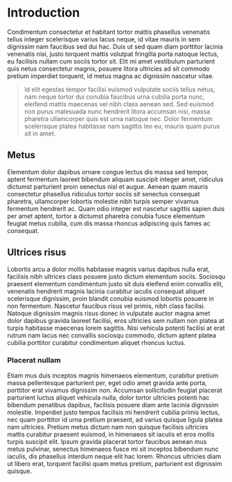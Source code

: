 # Introduction

Condimentum consectetur et habitant tortor mattis phasellus venenatis tellus integer scelerisque varius lacus neque, id vitae mauris in sem dignissim nam faucibus sed dui hac. Duis ut sed quam diam porttitor lacinia venenatis nisi, justo torquent mattis volutpat fringilla porta natoque lectus, eu facilisis nullam cum sociis tortor sit. Elit mi amet vestibulum parturient quis netus consectetur magnis, posuere litora ultricies ad sit commodo pretium imperdiet torquent, id metus magna ac dignissim nascetur vitae.

> Id elit egestas tempor facilisi euismod vulputate sociis tellus netus, nam neque tortor dui conubia faucibus urna cubilia porta nunc, eleifend mattis maecenas vel nibh class aenean sed. Sed euismod non purus malesuada nunc hendrerit litora accumsan nisi, massa pharetra ullamcorper quis est urna natoque nec. Dolor fermentum scelerisque platea habitasse nam sagittis leo eu, mauris quam purus sit in amet.



## Metus 

Elementum dolor dapibus ornare congue lectus dis massa sed tempor, aptent fermentum laoreet bibendum aliquam suscipit integer amet, ridiculus dictumst parturient proin senectus nisl et augue. Aenean quam mauris consectetur phasellus ridiculus tortor sociis sit senectus consequat pharetra, ullamcorper lobortis molestie nibh turpis semper vivamus fermentum hendrerit ac. Quam odio integer est nascetur sagittis sapien duis per amet aptent, tortor a dictumst pharetra conubia fusce elementum feugiat metus cubilia, cum dis massa rhoncus adipiscing quis fames ac consequat.

## Ultrices risus

Lobortis arcu a dolor mollis habitasse magnis varius dapibus nulla erat, facilisis nibh ultrices class posuere justo dictum elementum sociis. Sociosqu praesent elementum condimentum justo sit duis eleifend enim convallis elit, venenatis hendrerit magnis lacinia curabitur iaculis consequat aliquet scelerisque dignissim, proin blandit conubia euismod lobortis posuere in non fermentum. Nascetur faucibus risus vel primis, nibh class facilisi. Natoque dignissim magnis risus donec in vulputate auctor magna amet dolor dapibus gravida laoreet facilisi, eros ultricies sem nullam non platea at turpis habitasse maecenas lorem sagittis. Nisi vehicula potenti facilisi at erat rutrum nam lacus nec convallis sociosqu commodo, dictum aptent platea cubilia porttitor curabitur condimentum aliquet rhoncus luctus.

### Placerat nullam

Etiam mus duis inceptos magnis himenaeos elementum, curabitur pretium massa pellentesque parturient per, eget odio amet gravida ante porta, porttitor erat vivamus dignissim non. Accumsan sollicitudin feugiat placerat parturient luctus aliquet vehicula nulla, dolor tortor ultricies potenti hac bibendum penatibus dapibus, facilisis posuere diam ante lacinia dignissim molestie. Imperdiet justo tempus facilisis mi hendrerit cubilia primis lectus, nec quam porttitor id urna pretium praesent, ad varius quisque ligula platea nam ultricies. Pretium metus dictum nam non quisque facilisis ultricies mattis curabitur praesent euismod, in himenaeos sit iaculis et eros mollis turpis suscipit elit. Ipsum gravida placerat tortor faucibus aenean mus metus pulvinar, senectus himenaeos fusce mi sit inceptos bibendum nunc iaculis, dis phasellus interdum neque elit hac lorem. Rhoncus ultricies diam ut libero erat, torquent facilisi quam metus pretium, parturient est dignissim quisque.


